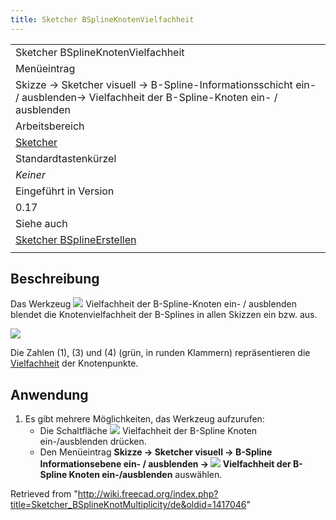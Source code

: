 ```yaml
---
title: Sketcher BSplineKnotenVielfachheit
---
```


|                                                                                                                                |
| ------------------------------------------------------------------------------------------------------------------------------ |
| Sketcher BSplineKnotenVielfachheit                                                                                             |
| Menüeintrag                                                                                                                    |
| Skizze → Sketcher visuell → B-Spline-Informationsschicht ein- / ausblenden→ Vielfachheit der B-Spline-Knoten ein- / ausblenden |
| Arbeitsbereich                                                                                                                 |
| [Sketcher](/Sketcher_Workbench/de "Sketcher Workbench/de")                                                                     |
| Standardtastenkürzel                                                                                                           |
| _Keiner_                                                                                                                       |
| Eingeführt in Version                                                                                                          |
| 0.17                                                                                                                           |
| Siehe auch                                                                                                                     |
| [Sketcher BSplineErstellen](/Sketcher_CreateBSpline/de "Sketcher CreateBSpline/de")                                            |
|                                                                                                                                |

## Beschreibung

Das Werkzeug ![](/images/Sketcher_BSplineKnotMultiplicity.svg) Vielfachheit der B-Spline-Knoten ein- / ausblenden blendet die Knotenvielfachheit der B-Splines in allen Skizzen ein bzw. aus.

![](/images/Sketcher_KnotMultiplicity_multiplicity3.png)

Die Zahlen (1), (3) und (4) (grün, in runden Klammern) repräsentieren die [Vielfachheit](/Sketcher_BSplineIncreaseKnotMultiplicity/de "Sketcher BSplineIncreaseKnotMultiplicity/de") der Knotenpunkte.

## Anwendung

1. Es gibt mehrere Möglichkeiten, das Werkzeug aufzurufen:
   - Die Schaltfläche ![](/images/Sketcher_BSplineKnotMultiplicity.svg) Vielfachheit der B-Spline Knoten ein-/ausblenden drücken.
   - Den Menüeintrag **Skizze → Sketcher visuell → B-Spline Informationsebene ein- / ausblenden → ![](/images/Sketcher_BSplineKnotMultiplicity.svg) Vielfachheit der B-Spline Knoten ein-/ausblenden** auswählen.

Retrieved from "<http://wiki.freecad.org/index.php?title=Sketcher_BSplineKnotMultiplicity/de&oldid=1417046>"
